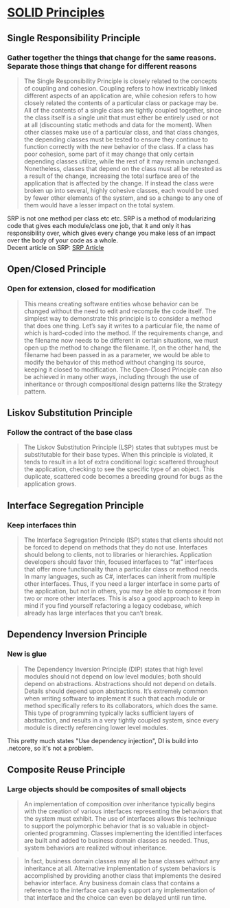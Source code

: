 # [SOLID Principles](http://deviq.com/solid/)

## Single Responsibility Principle
### Gather together the things that change for the same reasons. Separate those things that change for different reasons

>The Single Responsibility Principle is closely related to the concepts of coupling and cohesion.  Coupling refers to how inextricably linked different aspects of an application are, while cohesion refers to how closely related the contents of a particular class or package may be.  All of the contents of a single class are tightly coupled together, since the class itself is a single unit that must either be entirely used or not at all (discounting static methods and data for the moment).  When other classes make use of a particular class, and that class changes, the depending classes must be tested to ensure they continue to function correctly with the new behavior of the class.  If a class has poor cohesion, some part of it may change that only certain depending classes utilize, while the rest of it may remain unchanged.  Nonetheless, classes that depend on the class must all be retested as a result of the change, increasing the total surface area of the application that is affected by the change.  If instead the class were broken up into several, highly cohesive classes, each would be used by fewer other elements of the system, and so a change to any one of them would have a lesser impact on the total system.

SRP is not one method per class etc etc.  SRP is a method of modularizing code that gives each module/class one job, that it and only it has responsibility over, which gives every change you make less of an impact over the body of your code as a whole.  
Decent article on SRP: [SRP Article](https://hackernoon.com/you-dont-understand-the-single-responsibility-principle-abfdd005b137)


## Open/Closed Principle
### Open for extension, closed for modification

>This means creating software entities whose behavior can be changed without the need to edit and recompile the code itself. The simplest way to demonstrate this principle is to consider a method that does one thing. Let’s say it writes to a particular file, the name of which is hard-coded into the method. If the requirements change, and the filename now needs to be different in certain situations, we must open up the method to change the filename. If, on the other hand, the filename had been passed in as a parameter, we would be able to modify the behavior of this method without changing its source, keeping it closed to modification.
The Open-Closed Principle can also be achieved in many other ways, including through the use of inheritance or through compositional design patterns like the Strategy pattern.

## Liskov Substitution Principle
### Follow the contract of the base class

>The Liskov Substitution Principle (LSP) states that subtypes must be substitutable for their base types. When this principle is violated, it tends to result in a lot of extra conditional logic scattered throughout the application, checking to see the specific type of an object. This duplicate, scattered code becomes a breeding ground for bugs as the application grows.

## Interface Segregation Principle
### Keep interfaces thin

>The Interface Segregation Principle (ISP) states that clients should not be forced to depend on methods that they do not use.  Interfaces should belong to clients, not to libraries or hierarchies. Application developers should favor thin, focused interfaces to “fat” interfaces that offer more functionality than a particular class or method needs.
In many languages, such as C#, interfaces can inherit from multiple other interfaces. Thus, if you need a larger interface in some parts of the application, but not in others, you may be able to compose it from two or more other interfaces. This is also a good approach to keep in mind if you find yourself refactoring a legacy codebase, which already has large interfaces that you can’t break.

## Dependency Inversion Principle
### New is glue

>The Dependency Inversion Principle (DIP) states that high level modules should not depend on low level modules; both should depend on abstractions. Abstractions should not depend on details.  Details should depend upon abstractions. It’s extremely common when writing software to implement it such that each module or method specifically refers to its collaborators, which does the same. This type of programming typically lacks sufficient layers of abstraction, and results in a very tightly coupled system, since every module is directly referencing lower level modules.

This pretty much states "Use dependency injection", DI is build into .netcore, so it's not a problem.

## Composite Reuse Principle
### Large objects should be composites of small objects

>An implementation of composition over inheritance typically begins with the creation of various interfaces representing the behaviors that the system must exhibit. The use of interfaces allows this technique to support the polymorphic behavior that is so valuable in object-oriented programming. Classes implementing the identified interfaces are built and added to business domain classes as needed. Thus, system behaviors are realized without inheritance.

>In fact, business domain classes may all be base classes without any inheritance at all. Alternative implementation of system behaviors is accomplished by providing another class that implements the desired behavior interface. Any business domain class that contains a reference to the interface can easily support any implementation of that interface and the choice can even be delayed until run time.
